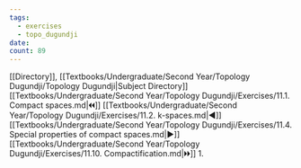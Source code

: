 ```yaml
---
tags:
  - exercises
  - topo_dugundji
date: 
count: 89
---
```

[[Directory]], [[Textbooks/Undergraduate/Second Year/Topology Dugundji/Topology Dugundji|Subject Directory]]
[[Textbooks/Undergraduate/Second Year/Topology Dugundji/Exercises/11.1. Compact spaces.md|🞀🞀]] [[Textbooks/Undergraduate/Second Year/Topology Dugundji/Exercises/11.2. k-spaces.md|◀]] [[Textbooks/Undergraduate/Second Year/Topology Dugundji/Exercises/11.4. Special properties of compact spaces.md|▶]] [[Textbooks/Undergraduate/Second Year/Topology Dugundji/Exercises/11.10. Compactification.md|🞂🞂]]
1. 